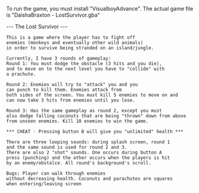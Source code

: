 To run the game, you must install "VisualboyAdvance".
The actual game file is "DaishaBraxton - LostSurvivor.gba"


--- The Lost Survivor ---

    This is a game where the player has to fight off 
    enemies (monkeys and eventually other wild animals) 
    in order to survive being stranded on an island/jungle.

    Currently, I have 3 rounds of gameplay:
    Round 1: You must dodge the obstacle (3 hits and you die),
    and to move on to the next level you have to "collide" with
    a prachute.

    Round 2: Enemies will try to "attack" you and you
    can punch to kill them. Enemies attack from
    both sides of the screen. You must kill 5 enemies to move on and
    can now take 3 hits from enemies until you lose.

    Round 3: Has the same gameplay as round 2, except you must
    also dodge falling coconuts that are being "thrown" down from above
    from unseen enemies. Kill 10 enemies to win the game. 

    *** CHEAT - Pressing button B will give you "unlimited" health ***

    There are three looping sounds: during splash screen, round 1
    and the same sound is used for round 2 and 3.
    There are also 2 "shot" sounds. One occurs during button A
    press (punching) and the other occurs when the players is hit
    by an enemy/obstalce. All round's background's scroll.

    Bugs: Player can walk through enemies
    without decreasing health. Coconuts and parachutes are squares 
    when entering/leaving screen
